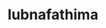 ---
title: lubnafathima
github: https://github.com/lubnafathima
mode: dark
transition: 1s
score: 48.9
archetype:
- Animation
- Little Bit of Everything
---